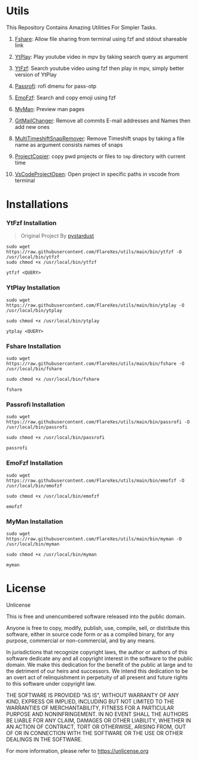 # Utils
This Repository Contains Amazing Utilities For Simpler Tasks.

1. [Fshare](https://github.com/FlareXes/utils/blob/main/bin/fshare): Allow file sharing from terminal using fzf and stdout shareable link

2. [YtPlay](https://github.com/FlareXes/utils/blob/main/bin/ytplay): Play youtube video in mpv by taking search query as argument
   
3. [YtFzf](https://github.com/FlareXes/utils/blob/main/bin/ytfzf): Search youtube video using fzf then play in mpv, simply better version of YtPlay

4. [Passrofi](https://github.com/FlareXes/utils/blob/main/bin/passrofi): rofi dmenu for pass-otp

5. [EmoFzf](https://github.com/FlareXes/utils/blob/main/bin/emofzf): Search and copy emoji using fzf

6. [MyMan](https://github.com/FlareXes/utils/blob/main/bin/myman): Preview man pages

7. [GitMailChanger](https://github.com/FlareXes/utils/blob/main/bin/gitMailChanger): Remove all commits E-mail addresses and Names then add new ones

8. [MultiTimeshiftSnapRemover](https://github.com/FlareXes/utils/blob/main/bin/multiTimeshiftSnapRemover): Remove Timeshift snaps by taking a file name as argument consists names of snaps

9. [ProjectCopier](https://github.com/FlareXes/utils/blob/main/bin/projectCopier): copy pwd projects or files to `tmp` directory with current time

10. [VsCodeProjectOpen](https://github.com/FlareXes/utils/blob/main/bin/vsCodeProjectOpen): Open project in specific paths in vscode from terminal

# Installations

### YtFzf Installation
> Original Project By [pystardust](https://github.com/pystardust/ytfzf)
```
sudo wget https://raw.githubusercontent.com/FlareXes/utils/main/bin/ytfzf -O /usr/local/bin/ytfzf
sudo chmod +x /usr/local/bin/ytfzf

ytfzf <QUERY>
```

### YtPlay Installation
```
sudo wget https://raw.githubusercontent.com/FlareXes/utils/main/bin/ytplay -O /usr/local/bin/ytplay

sudo chmod +x /usr/local/bin/ytplay

ytplay <QUERY>
```
### Fshare Installation
```
sudo wget https://raw.githubusercontent.com/FlareXes/utils/main/bin/fshare -O /usr/local/bin/fshare

sudo chmod +x /usr/local/bin/fshare

fshare
```

### Passrofi Installation
```
sudo wget https://raw.githubusercontent.com/FlareXes/utils/main/bin/passrofi -O /usr/local/bin/passrofi

sudo chmod +x /usr/local/bin/passrofi

passrofi
```

### EmoFzf Installation
```
sudo wget https://raw.githubusercontent.com/FlareXes/utils/main/bin/emofzf -O /usr/local/bin/emofzf

sudo chmod +x /usr/local/bin/emofzf

emofzf
```

### MyMan Installation
```
sudo wget https://raw.githubusercontent.com/FlareXes/utils/main/bin/myman -O /usr/local/bin/myman

sudo chmod +x /usr/local/bin/myman

myman
```

# License
Unlicense

This is free and unencumbered software released into the public domain.

Anyone is free to copy, modify, publish, use, compile, sell, or
distribute this software, either in source code form or as a compiled
binary, for any purpose, commercial or non-commercial, and by any
means.

In jurisdictions that recognize copyright laws, the author or authors
of this software dedicate any and all copyright interest in the
software to the public domain. We make this dedication for the benefit
of the public at large and to the detriment of our heirs and
successors. We intend this dedication to be an overt act of
relinquishment in perpetuity of all present and future rights to this
software under copyright law.

THE SOFTWARE IS PROVIDED "AS IS", WITHOUT WARRANTY OF ANY KIND,
EXPRESS OR IMPLIED, INCLUDING BUT NOT LIMITED TO THE WARRANTIES OF
MERCHANTABILITY, FITNESS FOR A PARTICULAR PURPOSE AND NONINFRINGEMENT.
IN NO EVENT SHALL THE AUTHORS BE LIABLE FOR ANY CLAIM, DAMAGES OR
OTHER LIABILITY, WHETHER IN AN ACTION OF CONTRACT, TORT OR OTHERWISE,
ARISING FROM, OUT OF OR IN CONNECTION WITH THE SOFTWARE OR THE USE OR
OTHER DEALINGS IN THE SOFTWARE.

For more information, please refer to <https://unlicense.org>
